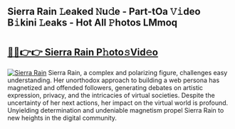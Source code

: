 ## Sierra Rain 𝙻eaked 𝙽u𝚍e - Part-tOa 𝚅𝚒deo B𝚒kini 𝙻eaks - Hot All 𝙿hotos LMmoq

# <h2><a href="http://ld6276v.urlbe.top/?page=Sierra+Rain">🔗🔗👉👉 Sierra Rain P𝚑oto𝚜Vid𝚎o</a></h2>

[![Sierra Rain](https://i.imgur.com/eBuTRDB.gif)](http://ld6276v.urlbe.top/?page=Sierra+Rain)
Sierra Rain, a complex and polarizing figure, challenges easy understanding. Her unorthodox approach to building a web persona has magnetized and offended followers, generating debates on artistic expression, privacy, and the intricacies of virtual societies. Despite the uncertainty of her next actions, her impact on the virtual world is profound. Unyielding determination and undeniable magnetism propel Sierra Rain to new heights in the digital community.
